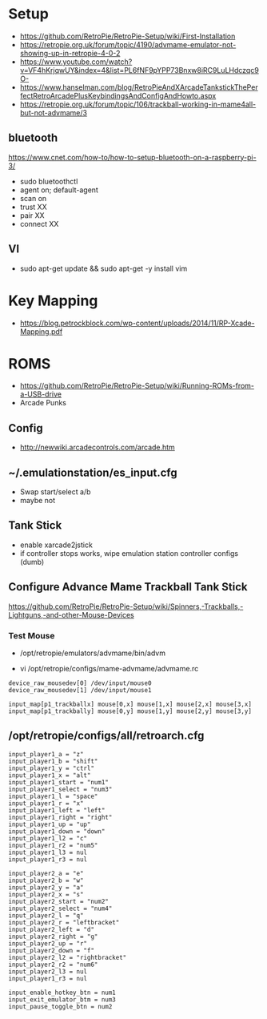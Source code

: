 # Setup
- https://github.com/RetroPie/RetroPie-Setup/wiki/First-Installation
- https://retropie.org.uk/forum/topic/4190/advmame-emulator-not-showing-up-in-retropie-4-0-2
- https://www.youtube.com/watch?v=VF4hKrjqwUY&index=4&list=PL6fNF9pYPP73Bnxw8iRC9LuLHdczqc9O-
- https://www.hanselman.com/blog/RetroPieAndXArcadeTankstickThePerfectRetroArcadePlusKeybindingsAndConfigAndHowto.aspx
- https://retropie.org.uk/forum/topic/106/trackball-working-in-mame4all-but-not-advmame/3

## bluetooth

https://www.cnet.com/how-to/how-to-setup-bluetooth-on-a-raspberry-pi-3/
- sudo bluetoothctl
- agent on; default-agent
- scan on
- trust XX
- pair XX
- connect XX


## VI

- sudo apt-get update && sudo apt-get -y install vim

# Key Mapping
- https://blog.petrockblock.com/wp-content/uploads/2014/11/RP-Xcade-Mapping.pdf

# ROMS
- https://github.com/RetroPie/RetroPie-Setup/wiki/Running-ROMs-from-a-USB-drive
- Arcade Punks

## Config

- http://newwiki.arcadecontrols.com/arcade.htm

## ~/.emulationstation/es_input.cfg
- Swap start/select a/b
- maybe not

## Tank Stick

- enable xarcade2jstick
 - if controller stops works, wipe emulation station controller configs (dumb)

## Configure Advance Mame Trackball Tank Stick

https://github.com/RetroPie/RetroPie-Setup/wiki/Spinners,-Trackballs,-Lightguns,-and-other-Mouse-Devices

### Test Mouse
- /opt/retropie/emulators/advmame/bin/advm

- vi /opt/retropie/configs/mame-advmame/advmame.rc
```
device_raw_mousedev[0] /dev/input/mouse0
device_raw_mousedev[1] /dev/input/mouse1

input_map[p1_trackballx] mouse[0,x] mouse[1,x] mouse[2,x] mouse[3,x]
input_map[p1_trackbally] mouse[0,y] mouse[1,y] mouse[2,y] mouse[3,y]

```

## /opt/retropie/configs/all/retroarch.cfg
```
input_player1_a = "z"
input_player1_b = "shift"
input_player1_y = "ctrl"
input_player1_x = "alt"
input_player1_start = "num1"
input_player1_select = "num3"
input_player1_l = "space"
input_player1_r = "x"
input_player1_left = "left"
input_player1_right = "right"
input_player1_up = "up"
input_player1_down = "down"
input_player1_l2 = "c"
input_player1_r2 = "num5"
input_player1_l3 = nul
input_player1_r3 = nul

input_player2_a = "e"
input_player2_b = "w"
input_player2_y = "a"
input_player2_x = "s"
input_player2_start = "num2"
input_player2_select = "num4"
input_player2_l = "q"
input_player2_r = "leftbracket"
input_player2_left = "d"
input_player2_right = "g"
input_player2_up = "r"
input_player2_down = "f"
input_player2_l2 = "rightbracket"
input_player2_r2 = "num6"
input_player2_l3 = nul
input_player1_r3 = nul

input_enable_hotkey_btn = num1
input_exit_emulator_btm = num3
input_pause_toggle_btn = num2
```
